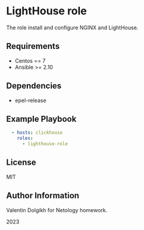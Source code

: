 LightHouse role
=========

The role install and configure NGINX and LightHouse.

Requirements
------------

- Centos  == 7
- Ansible >= 2.10

Dependencies
------------

- epel-release

Example Playbook
----------------

```yaml
  - hosts: clickhouse
    roles:
      - lighthouse-role
```



License
-------

MIT

Author Information
------------------

Valentin Dolgikh for Netology homework. 

2023 
